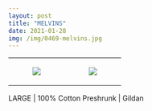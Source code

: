 ```yaml
---
layout: post
title: "MELVINS"
date: 2021-01-28
img: /img/0469-melvins.jpg
---
```




<table style="width:100%;"><tr><td style="vertical-align:top;">
      <figure class="tmblr-full" data-orig-height="2048" data-orig-width="1365" data-orig-src="https://concertshirts.netlify.app/shirts/0469/0469-01.jpg"><img src="https://64.media.tumblr.com/fe60534d419bec657fea630e64977bfb/a7c10f35eb2a0eed-3c/s540x810/43efe45577ea8e5db73379173bc35e5bb3a4c80e.jpg" data-orig-height="2048" data-orig-width="1365" data-orig-src="https://concertshirts.netlify.app/shirts/0469/0469-01.jpg"/></figure></td>
    <td style="vertical-align:top;">
      <figure class="tmblr-full" data-orig-height="2048" data-orig-width="1365" data-orig-src="https://concertshirts.netlify.app/shirts/0469/0469-02.jpg"><img src="https://64.media.tumblr.com/52443dc34a2cee5f3402351e4462fa95/a7c10f35eb2a0eed-64/s540x810/80c9df7f70ea97ac17e6a33e5fb46b04bd9bf083.jpg" data-orig-height="2048" data-orig-width="1365" data-orig-src="https://concertshirts.netlify.app/shirts/0469/0469-02.jpg"/></figure></td>
  </tr></table><p>
  LARGE | 100% Cotton Preshrunk | Gildan
</p>
